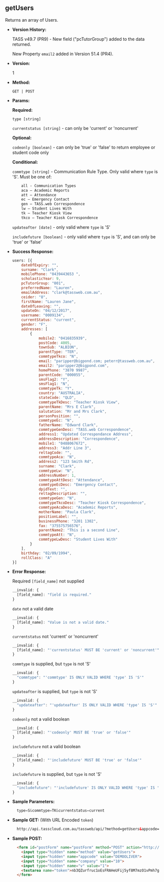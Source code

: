 **getUsers**
----
  Returns an array of Users.
  
* **Version History:**

  TASS v49.7 (PR9) - New field ("pcTutorGroup") added to the data returned.

  New Property `email2` added in Version 51.4 (PR4).

* **Version:**

  1

* **Method:**

  `GET | POST`
  
*  **Params:**

   **Required:**
 
   `type [string]`

   `currentstatus [string]` - can only be 'current' or 'noncurrent'
   
   **Optional:**
 
   `codeonly [boolean]` - can only be 'true' or 'false' to return employee or student code only

   **Conditional:**

   `commtype [string]` - Communication Rule Type. Only valid where `type` is 'S'. Must be one of:
    ```HTML
        all - Communication Types
        aca – Academic Reports
        att – Attendance
        ec – Emergency Contact
        gen – TASS.web Correspondence
        lw – Student Lives With
        tk – Teacher Kiosk View
        tkco – Teacher Kiosk Correspondence
    ```

   `updateafter [date]` - only valid where `type` is 'S'

   `includefuture [boolean]` - only valid where `type` is 'S', and can only be 'true' or 'false'

* **Success Response:**
	
	```javascript
	users: [{
		dateOfExpiry: "",
		surname: "Clark",
		mobilePhone: "0439443653 ",
		scholasticYear: 9,
		pcTutorGroup: "001",
		preferredName: "Lauren",
		emailAddress: "clark@tassweb.com.au",
		ceider: "8",
		firstName: "Lauren Jane",
		dateOfLeaving: "",
		updateOn: "04/12/2017",
		username: "0009134",
		currentStatus: "current",
		gender: "F",
		addresses: [
			{
				mobile2: "0416835939",
				postCode: 4005,
				townSub: "ALBION",
				parentType: "TER",
				commtypeTkco: "N",
				email: "paripper@bigpond.com; peterr@tassweb.com.au",
				email2: "paripper2@bigpond.com",
				homePhone: "3870 9987",
				parentCode: "000055",
				smsFlag2: "Y",
				smsFlag1: "N",
				commtypeTk: "Y",
				country: "AUSTRALIA",
				stateCode: "QLD",
				commtypeTkDesc: "Teacher Kiosk View",
				parentName: "Mrs E Clark",
				salutation: "Mr and Mrs Clark",
				personPosition: "",
				commtypeEc: "N",
				fatherName: "Edward Clark",
				commtypeGenDesc: "TASS.web Correspondence",
				address1: "Updated Correspondance Address",
				addressDescription: "Correspondence",
				mobile1: "0488067672",
				address3: "Addr Line 3",
				reltagCode: "",
				commtypeAca: "N",
				address2: "123 Smith Rd",
				surname: "Clark",
				commtypeLw: "N",
				addressNumber: 1,
				commtypeAttDesc: "Attendance",
				commtypeEcDesc: "Emergency Contact",
				dpidText: "",
				reltagDescription: "",
				commtypeGen: "N",
				commtypeTkcoDesc: "Teacher Kiosk Correspondence",
				commtypeAcaDesc: "Academic Reports",
				motherName: "Paula Clark",
				positionLabel: "",
				businessPhone: "3201 1302",
				fax: "375575756576",
				parentName2: "This is a second Line",
				commtypeAtt: "N",
				commtypeLwDesc: "Student Lives With"
			}
		],
		birthday: "02/09/1994",
		rollClass: "A"
	}]
  ```
 
* **Error Response:**

	Required `[field_name]` not supplied
	```javascript
	__invalid: {
	  [field_name]: "field is required."
	}
	```
	
	`date` not a valid date
	```javascript
	__invalid: {
	  [field_name]: "Value is not a valid date."
	}
	```

	`currentstatus` not 'current' or 'noncurrent'
	```javascript
	__invalid: {
	  [field_name]: "'currentstatus' MUST BE 'current' or 'noncurrent'"
	}
	```

	`commtype` is supplied, but `type` is not 'S'
	```javascript
	__invalid: {
	  "commtype": "'commtype' IS ONLY VALID WHERE 'type' IS 'S'"
	}
	```

	`updateafter` is supplied, but `type` is not 'S'
	```javascript
	__invalid: {
	  "updateafter": "'updateafter' IS ONLY VALID WHERE 'type' IS 'S'"
	}
	```

	`codeonly` not a valid boolean
	```javascript
	__invalid: {
	  [field_name]: "'codeonly' MUST BE 'true' or 'false'"
	}
	```

	`includefuture` not a valid boolean
	```javascript
	__invalid: {
	  [field_name]: "'includefuture' MUST BE 'true' or 'false'"
	}
	```

	`includefuture` is supplied, but `type` is not 'S'
	```javascript
	__invalid: {
	  "includefuture": "'includefuture' IS ONLY VALID WHERE 'type' IS 'S'"
	}
	```
	
* **Sample Parameters:**

  ```javascript
	type=S&commtype=TK&currentstatus=current
  ```

* **Sample GET:** (With URL Encoded `token`)

  ```HTML
	http://api.tasscloud.com.au/tassweb/api/?method=getUsers&appcode=DEMOOLIVER&company=10&v=1&token=nb3QZurfruc1oEsFRAHeUFij5yf8M7mzO1vPmh7giNc%3D
  ```
  
* **Sample POST:**

  ```HTML
	<form id="postForm" name="postForm" method="POST" action="http://api.tasscloud.com.au/tassweb/api/">
	  <input type="hidden" name="method" value="getUsers">
	  <input type="hidden" name="appcode" value="DEMOOLIVER">
	  <input type="hidden" name="company" value="10">
	  <input type="hidden" name="v" value="1">
	  <textarea name="token">nb3QZurfruc1oEsFRAHeUFij5yf8M7mzO1vPmh7giNc=</textarea>
	</form>
  ```
